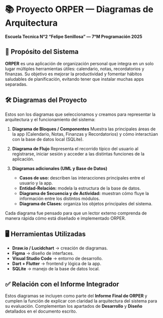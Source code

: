 # 📚 Proyecto ORPER — Diagramas de Arquitectura
**Escuela Tecnica N°2 “Felipe Senillosa” — 7°M Programación 2025**

## 🎯 Propósito del Sistema
**ORPER** es una aplicación de organización personal que integra en un solo lugar múltiples herramientas útiles: calendario, notas, recordatorios y finanzas. Su objetivo es mejorar la productividad y fomentar hábitos saludables de planificación, evitando tener que instalar muchas apps separadas.

## 🛠️ Diagramas del Proyecto
Estos son los diagramas que seleccionamos y creamos para representar la arquitectura y el funcionamiento del sistema:

1. **Diagrama de Bloques / Componentes**
   Muestra las principales áreas de la app (Calendario, Notas, Finanzas y Recordatorios) y cómo interactúan con la base de datos local (SQLite).

2. **Diagrama de Flujo**
   Representa el recorrido típico del usuario al registrarse, iniciar sesión y acceder a las distintas funciones de la aplicación.

3. **Diagramas adicionales (UML y Base de Datos)**
   - **Casos de uso:** describen las interacciones principales entre el usuario y la app.
   - **Entidad-Relación:** modela la estructura de la base de datos.
   - **Diagrama de Secuencia y de Actividad:** muestran cómo fluye la información entre los distintos módulos.
   - **Diagrama de Clases:** organiza los objetos principales del sistema.

Cada diagrama fue pensado para que un lector externo comprenda de manera rápida cómo está diseñado e implementado ORPER.

## 🖥️ Herramientas Utilizadas
- **Draw.io / Lucidchart** → creación de diagramas.
- **Figma** → diseño de interfaces.
- **Visual Studio Code** → entorno de desarrollo.
- **Dart + Flutter** → frontend y lógica de la app.
- **SQLite** → manejo de la base de datos local.

## ✅ Relación con el Informe Integrador
Estos diagramas se incluyen como parte del **Informe Final de ORPER** y cumplen la función de explicar con claridad la arquitectura del sistema para su evaluación. Complementan los apartados de **Desarrollo** y **Diseño** detallados en el documento escrito.